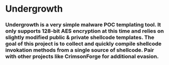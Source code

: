 # Undergrowth

### Undergrowth is a very simple malware POC templating tool. It only supports 128-bit AES encryption at this time and relies on slightly modified public & private shellcode templates. The goal of this project is to collect and quickly compile shellcode invokation methods from a single source of shellcode. Pair with other projects like CrimsonForge for additional evasion.
